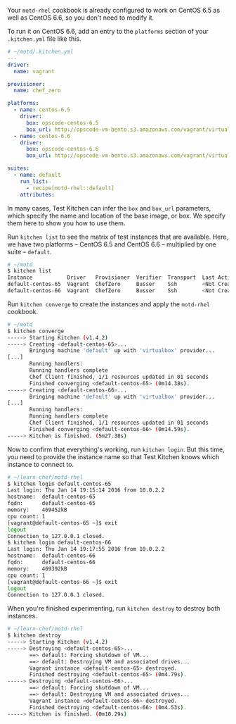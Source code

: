 Your `motd-rhel` cookbook is already configured to work on CentOS 6.5 as well as CentOS 6.6, so you don't need to modify it.

To run it on CentOS 6.6, add an entry to the `platforms` section of your <code class="file-path">.kitchen.yml</code> file like this.

```yaml
# ~/motd/.kitchen.yml
---
driver:
  name: vagrant

provisioner:
  name: chef_zero

platforms:
  - name: centos-6.5
    driver:
      box: opscode-centos-6.5
      box_url: http://opscode-vm-bento.s3.amazonaws.com/vagrant/virtualbox/opscode_centos-6.5_chef-provisionerless.box
  - name: centos-6.6
    driver:
      box: opscode-centos-6.6
      box_url: http://opscode-vm-bento.s3.amazonaws.com/vagrant/virtualbox/opscode_centos-6.6_chef-provisionerless.box

suites:
  - name: default
    run_list:
      - recipe[motd-rhel::default]
    attributes:
```

In many cases, Test Kitchen can infer the `box` and `box_url` parameters, which specify the name and location of the base image, or box. We specify them here to show you how to use them.

Run `kitchen list` to see the matrix of test instances that are available. Here, we have two platforms &ndash; CentOS 6.5 and CentOS 6.6 &ndash; multiplied by one suite &ndash; `default`.

```bash
# ~/motd
$ kitchen list
Instance           Driver   Provisioner  Verifier  Transport  Last Action
default-centos-65  Vagrant  ChefZero     Busser    Ssh        <Not Created>
default-centos-66  Vagrant  ChefZero     Busser    Ssh        <Not Created>
```

Run `kitchen converge` to create the instances and apply the `motd-rhel` cookbook.

```bash
# ~/motd
$ kitchen converge
-----> Starting Kitchen (v1.4.2)
-----> Creating <default-centos-65>...
       Bringing machine 'default' up with 'virtualbox' provider...
[...]
       Running handlers:
       Running handlers complete
       Chef Client finished, 1/1 resources updated in 01 seconds
       Finished converging <default-centos-65> (0m14.38s).
-----> Creating <default-centos-66>...
       Bringing machine 'default' up with 'virtualbox' provider...
[...]
       Running handlers:
       Running handlers complete
       Chef Client finished, 1/1 resources updated in 01 seconds
       Finished converging <default-centos-66> (0m14.59s).
-----> Kitchen is finished. (5m27.38s)
```

Now to confirm that everything's working, run `kitchen login`. But this time, you need to provide the instance name so that Test Kitchen knows which instance to connect to.

```bash
# ~/learn-chef/motd-rhel
$ kitchen login default-centos-65
Last login: Thu Jan 14 19:15:14 2016 from 10.0.2.2
hostname:  default-centos-65
fqdn:      default-centos-65
memory:    469452kB
cpu count: 1
[vagrant@default-centos-65 ~]$ exit
logout
Connection to 127.0.0.1 closed.
$ kitchen login default-centos-66
Last login: Thu Jan 14 19:17:55 2016 from 10.0.2.2
hostname:  default-centos-66
fqdn:      default-centos-66
memory:    469392kB
cpu count: 1
[vagrant@default-centos-66 ~]$ exit
logout
Connection to 127.0.0.1 closed.
```

When you're finished experimenting, run `kitchen destroy` to destroy both instances.

```bash
# ~/learn-chef/motd-rhel
$ kitchen destroy
-----> Starting Kitchen (v1.4.2)
-----> Destroying <default-centos-65>...
       ==> default: Forcing shutdown of VM...
       ==> default: Destroying VM and associated drives...
       Vagrant instance <default-centos-65> destroyed.
       Finished destroying <default-centos-65> (0m4.79s).
-----> Destroying <default-centos-66>...
       ==> default: Forcing shutdown of VM...
       ==> default: Destroying VM and associated drives...
       Vagrant instance <default-centos-66> destroyed.
       Finished destroying <default-centos-66> (0m4.53s).
-----> Kitchen is finished. (0m10.29s)
```
